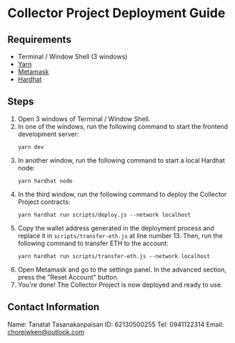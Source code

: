 # Collector Project Deployment Guide

## Requirements
- Terminal / Window Shell (3 windows)
- [Yarn](https://yarnpkg.com/en/docs/install)
- [Metamask](https://metamask.io/)
- [Hardhat](https://hardhat.org/)

## Steps
1. Open 3 windows of Terminal / Window Shell.
2. In one of the windows, run the following command to start the frontend development server:
    ```
    yarn dev
    ```
3. In another window, run the following command to start a local Hardhat node:
    ```
    yarn hardhat node
    ```
4. In the third window, run the following command to deploy the Collector Project contracts:
    ```
    yarn hardhat run scripts/deploy.js --network localhost
    ```
5. Copy the wallet address generated in the deployment process and replace it in `scripts/transfer-eth.js` at line number 13. Then, run the following command to transfer ETH to the account:
    ```
    yarn hardhat run scripts/transfer-eth.js --network localhost
    ```
6. Open Metamask and go to the settings panel. In the advanced section, press the "Reset Account" button.
7. You're done! The Collector Project is now deployed and ready to use.

## Contact Information
Name: Tanatat Tasanakanpaisan
ID: 62130500255
Tel: 0941122314
Email: choreiwken@outlook.com
